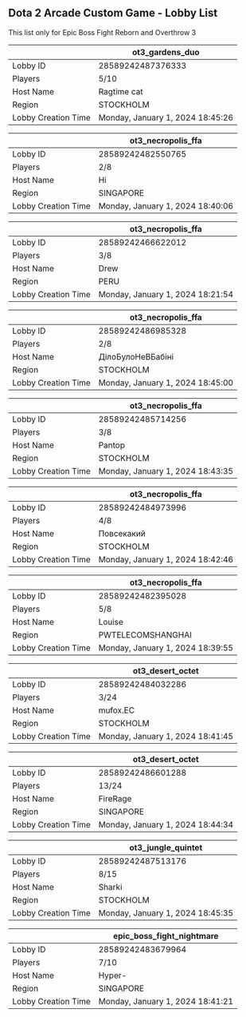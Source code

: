 ## Dota 2 Arcade Custom Game - Lobby List

This list only for Epic Boss Fight Reborn and Overthrow 3

|  | ot3_gardens_duo |
| ------ | ------ |
| Lobby ID | 28589242487376333 |
| Players | 5/10 |
| Host Name | Ragtime cat |
| Region | STOCKHOLM |
| Lobby Creation Time | Monday, January 1, 2024 18:45:26 |


|  | ot3_necropolis_ffa |
| ------ | ------ |
| Lobby ID | 28589242482550765 |
| Players | 2/8 |
| Host Name | Hi |
| Region | SINGAPORE |
| Lobby Creation Time | Monday, January 1, 2024 18:40:06 |


|  | ot3_necropolis_ffa |
| ------ | ------ |
| Lobby ID | 28589242466622012 |
| Players | 3/8 |
| Host Name | Drew |
| Region | PERU |
| Lobby Creation Time | Monday, January 1, 2024 18:21:54 |


|  | ot3_necropolis_ffa |
| ------ | ------ |
| Lobby ID | 28589242486985328 |
| Players | 2/8 |
| Host Name | ДілоБулоНеВБабіні |
| Region | STOCKHOLM |
| Lobby Creation Time | Monday, January 1, 2024 18:45:00 |


|  | ot3_necropolis_ffa |
| ------ | ------ |
| Lobby ID | 28589242485714256 |
| Players | 3/8 |
| Host Name | Pantop |
| Region | STOCKHOLM |
| Lobby Creation Time | Monday, January 1, 2024 18:43:35 |


|  | ot3_necropolis_ffa |
| ------ | ------ |
| Lobby ID | 28589242484973996 |
| Players | 4/8 |
| Host Name | Повсекакий |
| Region | STOCKHOLM |
| Lobby Creation Time | Monday, January 1, 2024 18:42:46 |


|  | ot3_necropolis_ffa |
| ------ | ------ |
| Lobby ID | 28589242482395028 |
| Players | 5/8 |
| Host Name | Louise |
| Region | PWTELECOMSHANGHAI |
| Lobby Creation Time | Monday, January 1, 2024 18:39:55 |


|  | ot3_desert_octet |
| ------ | ------ |
| Lobby ID | 28589242484032286 |
| Players | 3/24 |
| Host Name | mufox.EC |
| Region | STOCKHOLM |
| Lobby Creation Time | Monday, January 1, 2024 18:41:45 |


|  | ot3_desert_octet |
| ------ | ------ |
| Lobby ID | 28589242486601288 |
| Players | 13/24 |
| Host Name | FireRage |
| Region | SINGAPORE |
| Lobby Creation Time | Monday, January 1, 2024 18:44:34 |


|  | ot3_jungle_quintet |
| ------ | ------ |
| Lobby ID | 28589242487513176 |
| Players | 8/15 |
| Host Name | Sharki |
| Region | STOCKHOLM |
| Lobby Creation Time | Monday, January 1, 2024 18:45:35 |


|  | epic_boss_fight_nightmare |
| ------ | ------ |
| Lobby ID | 28589242483679964 |
| Players | 7/10 |
| Host Name | Hyper- |
| Region | SINGAPORE |
| Lobby Creation Time | Monday, January 1, 2024 18:41:21 |


